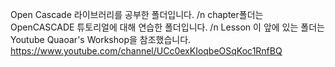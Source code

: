 Open Cascade 라이브러리를 공부한 폴더입니다. /n
chapter폴더는 OpenCASCADE 튜토리얼에 대해 연습한 폴더입니다. /n
Lesson 이 앞에 있는 폴더는 Youtube Quaoar's Workshop을 참조했습니다. https://www.youtube.com/channel/UCc0exKIoqbeOSqKoc1RnfBQ
